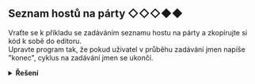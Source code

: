 ## Seznam hostů na párty ◇◇◇◆◆

Vraťte se k příkladu se zadáváním seznamu hostu na párty a zkopírujte si kód k sobě do editoru.  
Upravte program tak, že pokud uživatel v průběhu zadávání jmen napíše "konec", cyklus na zadávání jmen se ukončí.

<details>
<summary><b>Řešení</b></summary>


```python
number_of_guests = int(input("Zadej počet hostů: "))
guest_list = []
for i in range(number_of_guests):
    new_guest = input("Zadej jméno hosta: ")
    if new_guest == 'konec':
        break
    guest_list.append(new_guest)
print(guest_list)
```

</details>
